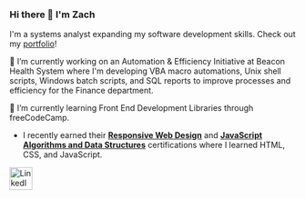### Hi there 👋 I'm Zach

I'm a systems analyst expanding my software development skills. Check out my <a href="https://brownzaero.github.io" target="_blank"/>portfolio</a>!

🔭 I’m currently working on an Automation & Efficiency Initiative at Beacon Health System where I'm developing VBA macro automations, Unix shell scripts, Windows batch scripts, and SQL reports to improve processes and efficiency for the Finance department.

🌱 I’m currently learning Front End Development Libraries through freeCodeCamp. 
* I recently earned their <a href="https://www.freecodecamp.org/certification/brownzaero/responsive-web-design" target="_blank">**Responsive Web Design**</a> and <a href="https://www.freecodecamp.org/certification/brownzaero/javascript-algorithms-and-data-structures" target="_blank">**JavaScript Algorithms and Data Structures**</a> certifications where I learned HTML, CSS, and JavaScript.

<a href="https://www.linkedin.com/in/zachcbrown/" target="_blank"><img src="https://brand.linkedin.com/content/dam/me/business/en-us/amp/brand-site/v2/bg/LI-Bug.svg.original.svg" alt="LinkedIn Logo" width="40" height="40"/></a>

<!--
**brownzaero/brownzaero** is a ✨ _special_ ✨ repository because its `README.md` (this file) appears on your GitHub profile.

Here are some ideas to get you started:

- 🔭 I’m currently working on ...
- 🌱 I’m currently learning ...
- 👯 I’m looking to collaborate on ...
- 🤔 I’m looking for help with ...
- 💬 Ask me about ...
- 📫 How to reach me: ...
- 😄 Pronouns: ...
- ⚡ Fun fact: ...
-->
